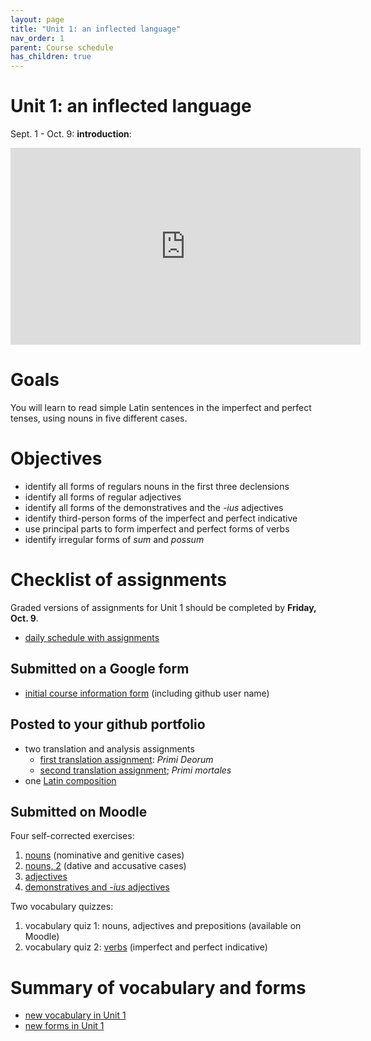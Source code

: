 ```yaml
---
layout: page
title: "Unit 1: an inflected language"
nav_order: 1
parent: Course schedule
has_children: true
---
```


# Unit 1: an inflected language


Sept. 1 - Oct. 9: **introduction**:  

<iframe width="560" height="315" src="https://www.youtube.com/embed/9acBnUywdIU" frameborder="0" allow="accelerometer; autoplay; encrypted-media; gyroscope; picture-in-picture" allowfullscreen></iframe>

# Goals

You will learn to read simple Latin sentences in the imperfect and perfect tenses, using nouns in five different cases.

# Objectives

- identify all forms of regulars nouns in the first three declensions
- identify all forms of regular adjectives
- identify all forms of the demonstratives and the *-ius* adjectives
- identify third-person forms of the imperfect and perfect indicative
- use principal parts to form imperfect and perfect forms of verbs
- identify irregular forms of *sum* and *possum*


# Checklist of assignments

Graded versions of assignments for Unit 1 should be completed by **Friday, Oct. 9**.

- [daily schedule with assignments](./schedule/)


## Submitted on a Google form

- [initial course information form](https://docs.google.com/forms/d/e/1FAIpQLSdWIzktfhJWRiUlnl-VmZl5w-f0JUOXXI-2JSfH85LxAHiHXA/viewform) (including github user name)


## Posted to your github portfolio

- two translation and analysis assignments
    - [first translation assignment](../../assignments/translation1/): *Primi Deorum*
    - [second translation assignment](../../assignments/translation2/); *Primi mortales*
- one [Latin composition](../../assignments/composition1/)

## Submitted on Moodle

Four self-corrected exercises:

1. [nouns](../../assignments/nouns/exercise/) (nominative and genitive cases)
2. [nouns, 2](../../assignments/nouns2/exercise/)  (dative and accusative cases)
3. [adjectives](../../assignments/adjectives/exercise/)
4. [demonstratives and -*ius* adjectives](../../assignments/demonstratives/exercise/)

Two vocabulary quizzes:

1. vocabulary quiz 1: nouns, adjectives and prepositions (available on Moodle)
2. vocabulary quiz 2: [verbs](../../assignments/imperfect/exercise/) (imperfect and perfect indicative)



# Summary of vocabulary and forms


- [new vocabulary in Unit 1](./vocab/)
- [new forms in Unit 1](./forms/)
